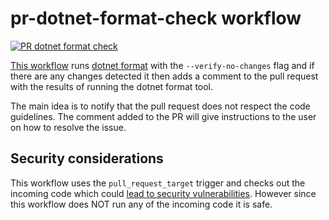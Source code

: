 # pr-dotnet-format-check workflow

[![PR dotnet format check](https://github.com/edumserrano/dot-net-sdk-extensions/actions/workflows/pr-dotnet-format-check.yml/badge.svg)](https://github.com/edumserrano/dot-net-sdk-extensions/actions/workflows/pr-dotnet-format-check.yml)

[This workflow](/.github/workflows/pr-dotnet-format-check.yml) runs [dotnet format](https://github.com/dotnet/format) with the `--verify-no-changes` flag and if there are any changes detected it then adds a comment to the pull request with the results of running the dotnet format tool.

The main idea is to notify that the pull request does not respect the code guidelines. The comment added to the PR will give instructions to the user on how to resolve the issue.

## Security considerations

This workflow uses the `pull_request_target` trigger and checks out the incoming code which could [lead to security vulnerabilities](/docs/dev-notes/workflows/security-considerations.md#beware-of-pull_request_target). However since this workflow does NOT run any of the incoming code it is safe.
